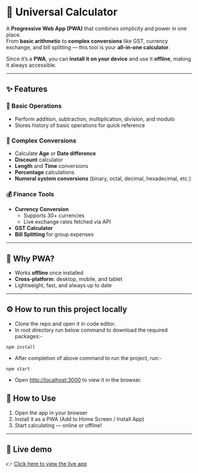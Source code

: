 # 🧮 Universal Calculator

A **Progressive Web App (PWA)** that combines simplicity and power in one place.  
From **basic arithmetic** to **complex conversions** like GST, currency exchange, and bill splitting — this tool is your **all-in-one calculator**.  

Since it’s a **PWA**, you can **install it on your device** and use it **offline**, making it always accessible.  

---

## ✨ Features

### 🔢 Basic Operations
- Perform addition, subtraction, multiplication, division, and modulo  
- Stores history of basic operations for quick reference  

### 🧩 Complex Conversions
- Calculate **Age** or **Date difference**  
- **Discount** calculator  
- **Length** and **Time** conversions  
- **Percentage** calculations  
- **Numeral system conversions** (binary, octal, decimal, hexadecimal, etc.)  

### 💰 Finance Tools
- **Currency Conversion**  
  - Supports 30+ currencies  
  - Live exchange rates fetched via API  
- **GST Calculator**  
- **Bill Splitting** for group expenses  

---

## 📱 Why PWA?
- Works **offline** once installed  
- **Cross-platform**: desktop, mobile, and tablet  
- Lightweight, fast, and always up to date  

---

## ⚙️ How to run this project locally
- Clone the repo and open it in code editor.
- In root directory run below command to download the required packages:-
```
npm install
```
- After completion of above command to run the project, run:-
```
npm start
```
- Open [http://localhost:3000](http://localhost:3000) to view it in the browser.

## 🚀 How to Use
1. Open the app in your browser  
2. Install it as a PWA (Add to Home Screen / Install App)  
3. Start calculating — online or offline!  

---

## 🎥 Live demo
👉 [Click here to view the live app](https://cal-rouge.vercel.app/)  



